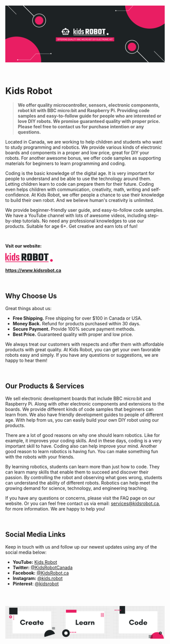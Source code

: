 ![Banner of Kids Robot](https://github.com/KidsRobot/KidsRobot/blob/main/Kids%20Robot%20Banner.png)

<br>

# Kids Robot


> **We offer quality microcontroller, sensors, electronic components, robot kit with BBC micro:bit and Raspberry Pi. Providing code samples and easy-to-follow guide for people who are interested or love DIY robots. We promise guaranteed quality with proper price. Please feel free to contact us for purchase intention or any questions.**

Located in Canada, we are working to help children and students who want to study programming and robotics. We provide various kinds of electronic boards and components in a proper and low price, great for DIY your robots. For another awesome bonus, we offer code samples as supporting materials for beginners to learn programming and coding.

Coding is the basic knowledge of the digital age. It is very important for people to understand and be able to use the technology around them. Letting children learn to code can prepare them for their future. Coding even helps children with communication, creativity, math, writing and self-confidence. At Kids Robot, we offer people a chance to use their knowledge to build their own robot. And we believe human's creativity is unlimited.

We provide beginner-friendly user guide, and easy-to-follow code samples. We have a YouTube channel with lots of awesome videos, including step-by-step tutorials. No need any professional knowledges to use our products. Suitable for age 6+. Get creative and earn lots of fun!

<br>

**Vsit our website:**

[![Logo of Kids Robot](https://github.com/KidsRobot/KidsRobot/blob/main/Logo.png)](https://kidsrobot.ca)

**https://www.kidsrobot.ca**

<br>

## Why Choose Us

Great things about us:

- **Free Shipping.** Free shipping for over $100 in Canada or USA.
- **Money Back.** Refund for products purchased within 30 days.
- **Secure Payment.** Provide 100% secure payment methods.
- **Best Price.** Guaranteed quality with proper and low price.

We always treat our customers with respects and offer them with affordable products with great quality. At Kids Robot, you can get your own favorable robots easy and simply. If you have any questions or suggestions, we are happy to hear them!

<br>

## Our Products & Services

We sell electronic development boards that include BBC micro:bit and Raspberry Pi. Along with other electronic components and extensions to the boards. We provide different kinds of code samples that beginners can learn from. We also have friendly development guides to people of different age. With help from us, you can easily build your own DIY robot using our products.

There are a lot of good reasons on why one should learn robotics. Like for example, it improves your coding skills. And in these days, coding is a very important skill to have. Coding also can help improve your mind. Another good reason to learn robotics is having fun. You can make something fun with the robots with your friends.

By learning robotics, students can learn more than just how to code. They can learn many skills that enable them to succeed and discover their passion. By controlling the robot and observing what goes wrong, students can understand the ability of different robots. Robotics can help meet the growing demand for science, technology, and engineering teaching.

If you have any questions or concerns, please visit the FAQ page on our website. Or you can feel free contact us via email: services@kidsrobot.ca, for more information. We are happy to help you!

<br>

## Social Media Links

Keep in touch with us and follow up our newest updates using any of the social media below:

- **YouTube:** [Kids Robot](https://www.youtube.com/channel/UCRnYa9GVftGmj33vbN6rEfw)
- **Twitter:** [@KidsRobotCanada](https://www.twitter.com/KidsRobotCanada)
- **Facebook:** [@KidsRobot.ca](https://www.facebook.com/KidsRobot.ca)
- **Instagram:** [@kids.robot](https://www.instagram.com/kids.robot)
- **Pinterest**: [@kidsrobot](https://www.pinterest.ca/kidsrobot)

<br>
<br>

![Footer banner, includes text "Create", "Leanr", "Code"](https://github.com/KidsRobot/KidsRobot/blob/main/Footer%20Banner.png)
